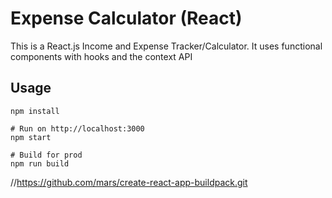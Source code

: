 # Expense Calculator (React)

This is a React.js Income and Expense Tracker/Calculator. It uses functional components with hooks and the context API

## Usage
```
npm install

# Run on http://localhost:3000
npm start

# Build for prod
npm run build
```

//https://github.com/mars/create-react-app-buildpack.git


